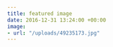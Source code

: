 ```yaml
---
title: featured image
date: 2016-12-31 13:24:00 +00:00
image:
- url: "/uploads/49235173.jpg"
---
```


